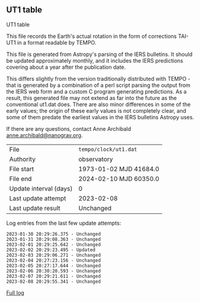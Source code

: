 
## UT1 table

UT1 table

This file records the Earth's actual rotation in the form of
corrections TAI-UT1 in a format readable by TEMPO.

This file is generated from Astropy's parsing of the IERS
bulletins. It should be updated approximately monthly, and it
includes the IERS predictions covering about a year after the
publication date.

This differs slightly from the version traditionally distributed
with TEMPO - that is generated by a combination of a perl script
parsing the output from the IERS web form and a custom C program
generating predictions. As a result, this generated file may not
extend as far into the future as the conventional ut1.dat does.
There are also minor differences in some of the early values; the
origin of these early values is not completely clear, and some of
them predate the earliest values in the IERS bulletins Astropy uses.

If there are any questions, contact Anne Archibald
<anne.archibald@nanograv.org>.

|     |     |
|:--- |:--- |
| File | `tempo/clock/ut1.dat` |
| Authority | observatory |
| File start | 1973-01-02 MJD 41684.0 |
| File end | 2024-02-10 MJD 60350.0 |
| Update interval (days) | 0 |
| Last update attempt | 2023-02-08 |
| Last update result | Unchanged |

Log entries from the last few update attempts:
```
2023-01-30 20:29:26.375 - Unchanged
2023-01-31 20:29:08.363 - Unchanged
2023-02-01 20:29:25.642 - Unchanged
2023-02-02 20:29:23.495 - Updated
2023-02-03 20:29:06.271 - Unchanged
2023-02-04 20:27:23.156 - Unchanged
2023-02-05 20:27:17.644 - Unchanged
2023-02-06 20:30:20.593 - Unchanged
2023-02-07 20:29:21.611 - Unchanged
2023-02-08 20:29:55.341 - Unchanged
```
[Full log](https://raw.githubusercontent.com/ipta/pulsar-clock-corrections/main/log/tempo/clock/ut1.dat.log)
